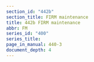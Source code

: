 ```yaml
---
section_id: "442b"
section_title: FIRM maintenance
title: 442b FIRM maintenance
abbr: FM
series_id: "400"
series_title: 
page_in_manual: 440-3
document_depth: 4
---
```

